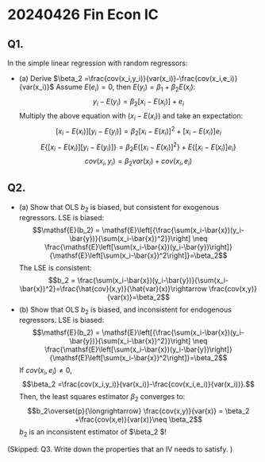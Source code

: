 # 20240426 Fin Econ IC


## Q1. 

In the simple linear regression with random regressors: 
- (a) Derive $\beta_2 =\frac{cov(x_i,y_i)}{var(x_i)}-\frac{cov(x_i,e_i)}{var(x_i)}$
Assume $E(e_i)=0$, then $E(y_i)=\beta_1+\beta_2E(x_i)$:
$$y_i-E(y_i)=\beta_2[x_i-E(x_i)]+e_i$$
Multiply the above equation with $(x_i-E(x_i))$ and take an expectation: 
$$[x_i-E(x_i)][y_i-E(y_i)] = \beta_2[x_i-E(x_i)]^2+ [x_i-E(x_i)]e_i$$
$$E\{[x_i-E(x_i)][y_i-E(y_i)]\}=\beta_2E\{[x_i-E(x_i)]^2\}+E\{[x_i-E(x_i)]e_i\}$$
$$cov(x_i,y_i) = \beta_2 var(x_i) + cov(x_i,e_i)$$

## Q2. 
- (a) Show that OLS $b_2$ is biased, but consistent for  exogenous regressors.
  LSE is biased:
  $$\mathsf{E}(b_2) = \mathsf{E}\left[{\frac{\sum(x_i-\bar{x})(y_i-\bar{y})}{\sum(x_i-\bar{x})^2}}\right] \neq \frac{\mathsf{E}\left[\sum(x_i-\bar{x})(y_i-\bar{y})\right]}{\mathsf{E}\left[\sum(x_i-\bar{x})^2\right]}=\beta_2$$
  The LSE is consistent:
  $$b_2 = \frac{\sum(x_i-\bar{x})(y_i-\bar{y})}{\sum(x_i-\bar{x})^2}=\frac{\hat{cov}(x,y)}{\hat{var}(x)}\rightarrow \frac{cov(x,y)}{var(x)}=\beta_2$$
- (b)  Show that OLS $b_2$ is biased, and inconsistent for  endogenous regressors.
 LSE is biased:
  $$\mathsf{E}(b_2) = \mathsf{E}\left[{\frac{\sum(x_i-\bar{x})(y_i-\bar{y})}{\sum(x_i-\bar{x})^2}}\right] \neq \frac{\mathsf{E}\left[\sum(x_i-\bar{x})(y_i-\bar{y})\right]}{\mathsf{E}\left[\sum(x_i-\bar{x})^2\right]}=\beta_2$$
If $cov(x_i,e_i)\neq 0$,
$$\beta_2 =\frac{cov(x_i,y_i)}{var(x_i)}-\frac{cov(x_i,e_i)}{var(x_i))}.$$
Then, the least squares estimator $\beta_2$ converges to:
 $$b_2\overset{p}{\longrightarrow} \frac{cov(x,y)}{var(x)} = \beta_2 +\frac{cov(x,e)}{var(x)}\neq \beta_2$$
$b_2$ is an inconsistent estimator of $\beta_2 $! 


(Skipped: Q3. Write down the properties that an IV needs to satisfy. )

